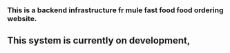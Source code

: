 ### This is a backend infrastructure fr mule fast food food ordering website.


## This system is currently on development,